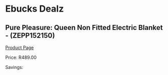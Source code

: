 
# Ebucks Dealz
## Pure Pleasure: Queen Non Fitted Electric Blanket - (ZEPP152150)
[Product Page](https://www.ebucks.com/web/shop/productSelected.do?prodId=319790610&catId=1157551316)

Price: R489.00

Savings: 


	